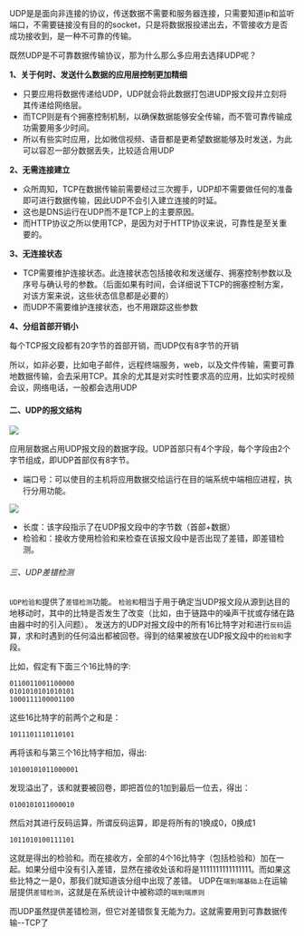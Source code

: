 UDP是是面向非连接的协议，传送数据不需要和服务器连接，只需要知道ip和监听端口，不需要链接没有目的的socket，只是将数据报投递出去，不管接收方是否成功接收到，是一种不可靠的传输。

既然UDP是不可靠数据传输协议，那为什么那么多应用去选择UDP呢？

**1、关于何时、发送什么数据的应用层控制更加精细**

- 只要应用将数据传递给UDP，UDP就会将此数据打包进UDP报文段并立刻将其传递给网络层。
- 而TCP则是有个拥塞控制机制，以确保数据能够安全传输，而不管可靠传输成功需要用多少时间。
- 所以有些实时应用，比如微信视频、语音都是更希望数据能够及时发送，为此可以容忍一部分数据丢失，比较适合用UDP

**2、无需连接建立**

- 众所周知，TCP在数据传输前需要经过三次握手，UDP却不需要做任何的准备即可进行数据传输，因此UDP不会引入建立连接的时延。
- 这也是DNS运行在UDP而不是TCP上的主要原因。
- 而HTTP协议之所以使用TCP，是因为对于HTTP协议来说，可靠性是至关重要的。

**3、无连接状态**

- TCP需要维护连接状态。此连接状态包括接收和发送缓存、拥塞控制参数以及序号与确认号的参数。（后面如果有时间，会详细说下TCP的拥塞控制方案，对该方案来说，这些状态信息都是必要的）
- 而UDP不需要维护连接状态，也不用跟踪这些参数

**4、分组首部开销小**

每个TCP报文段都有20字节的首部开销，而UDP仅有8字节的开销

所以，如非必要，比如电子邮件，远程终端服务，web，以及文件传输，需要可靠地数据传输，会去采用TCP。其余的尤其是对实时性要求高的应用，比如实时视频会议，网络电话，一般都会选用UDP

#### 二、UDP的报文结构

![](/Users/apple/Documents/GitHub/blog/面试题/reviewimgs/udp_message_detail.png)

应用层数据占用UDP报文段的数据字段。UDP首部只有4个字段，每个字段由2个字节组成，即UDP首部仅有8字节。

- 端口号：可以使目的主机将应用数据交给运行在目的端系统中端相应进程，执行分用功能。

![](/Users/apple/Documents/GitHub/blog/面试题/reviewimgs/udp_port_detail.png)

- 长度：该字段指示了在UDP报文段中的字节数（首部+数据）
- 检验和：接收方使用检验和来检查在该报文段中是否出现了差错，即差错检测。

###### 三、UDP差错检测

`UDP检验和`提供了`差错检测`功能。
 `检验和`相当于用于确定当UDP报文段从源到达目的地移动时，其中的比特是否发生了改变（比如，由于链路中的噪声干扰或存储在路由器中时的引入问题）。
 发送方的UDP对报文段中的所有16比特字对和进行`反码`运算，求和时遇到的任何溢出都被回卷。得到的结果被放在UDP报文段中的`检验和`字段。

比如，假定有下面三个16比特的字:

```undefined
0110011001100000
0101010101010101
1000111100001100
```

这些16比特字的前两个之和是：

```undefined
1011101110110101
```

再将该和与第三个16比特字相加，得出:

```undefined
10100101011000001
```

发现溢出了，该和就要被回卷，即把首位的1加到最后一位去，得出：

```undefined
0100101011000010
```

然后对其进行反码运算，所谓反码运算，即是将所有的1换成0，0换成1

```undefined
1011010100111101
```

这就是得出的检验和。而在接收方，全部的4个16比特字（包括检验和）加在一起。如果分组中没有引入差错，显然在接收处该和将是1111111111111111。而如果这些比特之一是0，那我们就知道该分组中出现了差错。
 UDP在`端到端基础上`在运输层提供`差错检测`，这就是在系统设计中被称颂的`端到端原则`

而UDP虽然提供差错检测，但它对差错恢复无能为力。这就需要用到可靠数据传输--TCP了